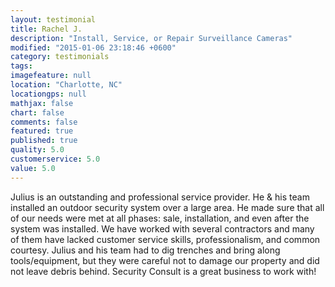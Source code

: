 ```yaml
---
layout: testimonial
title: Rachel J.
description: "Install, Service, or Repair Surveillance Cameras"
modified: "2015-01-06 23:18:46 +0600"
category: testimonials
tags:
imagefeature: null
location: "Charlotte, NC"
locationgps: null
mathjax: false
chart: false
comments: false
featured: true
published: true
quality: 5.0
customerservice: 5.0
value: 5.0
---
```


Julius is an outstanding and professional service provider. He & his team installed an outdoor security system over a large area. He made sure that all of our needs were met at all phases: sale, installation, and even after the system was installed. We have worked with several contractors and many of them have lacked customer service skills, professionalism, and common courtesy. Julius and his team had to dig trenches and bring along tools/equipment, but they were careful not to damage our property and did not leave debris behind. Security Consult is a great business to work with!
